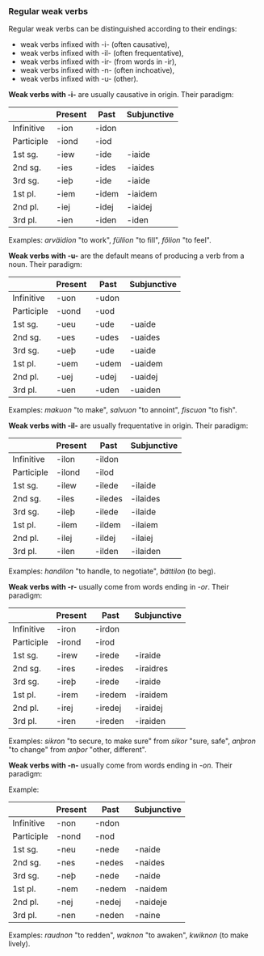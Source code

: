 ### Regular weak verbs

Regular weak verbs can be distinguished according to their endings:

- weak verbs infixed with -i- (often causative),
- weak verbs infixed with -il- (often frequentative),
- weak verbs infixed with -ir- (from words in -ir),
- weak verbs infixed with -n- (often inchoative),
- weak verbs infixed with -u- (other).

**Weak verbs with -i-** are usually causative in origin. Their paradigm:

|            | Present | Past  | Subjunctive |
| ---------- | ------- | ----- | ----------- |
| Infinitive | -ion    | -idon |             |
| Participle | -iond   | -iod  |             |
| 1st sg.    | -iew    | -ide  | -iaide      |
| 2nd sg.    | -ies    | -ides | -iaides     |
| 3rd sg.    | -ieþ    | -ide  | -iaide      |
| 1st pl.    | -iem    | -idem | -iaidem     |
| 2nd pl.    | -iej    | -idej | -iaidej     |
| 3rd pl.    | -ien    | -iden | -iden       |

Examples: _arväidion_ "to work", _füllion_ "to fill", _főlion_ "to feel".

**Weak verbs with -u-** are the default means of producing a verb from a noun.
Their paradigm:

|            | Present | Past  | Subjunctive |
| ---------- | ------- | ----- | ----------- |
| Infinitive | -uon    | -udon |             |
| Participle | -uond   | -uod  |             |
| 1st sg.    | -ueu    | -ude  | -uaide      |
| 2nd sg.    | -ues    | -udes | -uaides     |
| 3rd sg.    | -ueþ    | -ude  | -uaide      |
| 1st pl.    | -uem    | -udem | -uaidem     |
| 2nd pl.    | -uej    | -udej | -uaidej     |
| 3rd pl.    | -uen    | -uden | -uaiden     |

Examples: _makuon_ "to make", _salvuon_ "to annoint", _fiscuon_ "to fish".

**Weak verbs with -il-** are usually frequentative in origin. Their paradigm:

|            | Present | Past    | Subjunctive |
| ---------- | ------- | ------- | ----------- |
| Infinitive | -ilon   | -ildon  |             |
| Participle | -ilond  | -ilod   |             |
| 1st sg.    | -ilew   | -ilede  | -ilaide     |
| 2nd sg.    | -iles   | -iledes | -ilaides    |
| 3rd sg.    | -ileþ   | -ilede  | -ilaide     |
| 1st pl.    | -ilem   | -ildem  | -ilaiem     |
| 2nd pl.    | -ilej   | -ildej  | -ilaiej     |
| 3rd pl.    | -ilen   | -ilden  | -ilaiden    |

Examples: _handilon_ "to handle, to negotiate", _bättilon_ (to beg).

**Weak verbs with -r-** usually come from words ending in _-or_. Their
paradigm:

|            | Present | Past    | Subjunctive |
| ---------- | ------- | ------- | ----------- |
| Infinitive | -iron   | -irdon  |             |
| Participle | -irond  | -irod   |             |
| 1st sg.    | -irew   | -irede  | -iraide     |
| 2nd sg.    | -ires   | -iredes | -iraidres   |
| 3rd sg.    | -ireþ   | -irede  | -iraide     |
| 1st pl.    | -irem   | -iredem | -iraidem    |
| 2nd pl.    | -irej   | -iredej | -iraidej    |
| 3rd pl.    | -iren   | -ireden | -iraiden    |

Examples: _sikron_ "to secure, to make sure" from _sikor_ "sure, safe", _anþron_ "to change" from _anþor_ "other, different".

**Weak verbs with -n-** usually come from words ending in _-on_. Their paradigm:

Example:

|            | Present | Past   | Subjunctive |
| ---------- | ------- | ------ | ----------- |
| Infinitive | -non    | -ndon  |             |
| Participle | -nond   | -nod   |             |
| 1st sg.    | -neu    | -nede  | -naide      |
| 2nd sg.    | -nes    | -nedes | -naides     |
| 3rd sg.    | -neþ    | -nede  | -naide      |
| 1st pl.    | -nem    | -nedem | -naidem     |
| 2nd pl.    | -nej    | -nedej | -naideje    |
| 3rd pl.    | -nen    | -neden | -naine      |

Examples: _raudnon_ "to redden", _waknon_ "to awaken", _kwiknon_ (to make
lively).
